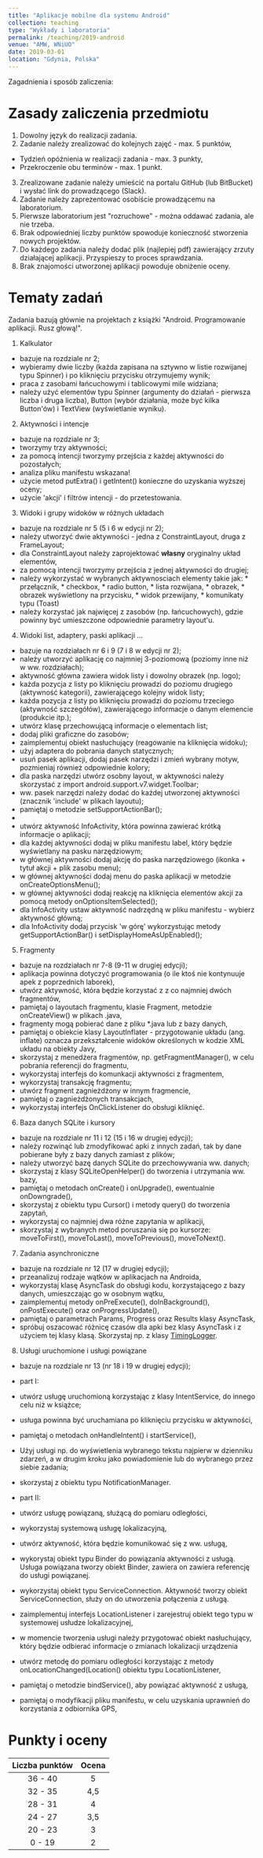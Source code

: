 ```yaml
---
title: "Aplikacje mobilne dla systemu Android"
collection: teaching
type: "Wykłady i laboratoria"
permalink: /teaching/2019-android
venue: "AMW, WNiUO"
date: 2019-03-01
location: "Gdynia, Polska"
---
```


Zagadnienia i sposób zaliczenia:

Zasady zaliczenia przedmiotu
======

1. Dowolny język do realizacji zadania.
2. Zadanie należy zrealizować do kolejnych zajęć - max. 5 punktów,
  * Tydzień opóźnienia w realizacji zadania - max. 3 punkty,
  * Przekroczenie obu terminów - max. 1 punkt.
3. Zrealizowane zadanie należy umieścić na portalu GitHub (lub BitBucket) i wysłać link do prowadzącego (Slack).
4. Zadanie należy zaprezentować osobiście prowadzącemu na laboratorium. 
5. Pierwsze laboratorium jest "rozruchowe" - można oddawać zadania, ale nie trzeba.
6. Brak odpowiedniej liczby punktów spowoduje konieczność stworzenia nowych projektów.
7. Do każdego zadania należy dodać plik (najlepiej pdf) zawierający zrzuty działającej aplikacji.
Przyspieszy to proces sprawdzania. 
8. Brak znajomości utworzonej aplikacji powoduje obniżenie oceny.

Tematy zadań
======
Zadania bazują głównie na projektach z książki "Android. Programowanie aplikacji. Rusz głową!".
1. Kalkulator 
  * bazuje na rozdziale nr 2;
  * wybieramy dwie liczby (każda zapisana na sztywno w listie rozwijanej typu Spinner) i po kliknięciu przycisku otrzymujemy wynik;
  * praca z zasobami łańcuchowymi i tablicowymi mile widziana;
  * należy użyć elementów typu Spinner (argumenty do działań - pierwsza liczba i druga liczba), Button (wybór działania, może być kilka Button'ów) i TextView (wyświetlanie wyniku).


2. Aktywności i intencje
  * bazuje na rozdziale nr 3;
  * tworzymy trzy aktywności;
  * za pomocą intencji tworzymy przejścia z każdej aktywności do pozostałych;
  * analiza pliku manifestu wskazana!
  * użycie metod putExtra() i getIntent() konieczne do uzyskania wyższej oceny;
  * użycie 'akcji' i filtrów intencji - do przetestowania.


3. Widoki i grupy widoków w różnych układach 
  * bazuje na rozdziale nr 5 (5 i 6 w edycji nr 2);
  * należy utworzyć dwie aktywności - jedna z ConstraintLayout, druga z FrameLayout;
  * dla ConstraintLayout należy zaprojektować <b> własny</b> oryginalny układ elementów,
  * za pomocą intencji tworzymy przejścia z jednej aktywności do drugiej;
  * należy wykorzystać w wybranych aktywnosciach elementy takie jak:
        * przełącznik,
        * checkbox,
        * radio button,
        * lista rozwijana,
        * obrazek,
        * obrazek wyświetlony na przycisku,
        * widok przewijany,
        * komunikaty typu (Toast)
  * należy korzystać jak najwięcej z zasobów (np. łańcuchowych), gdzie powinny być umieszczone odpowiednie parametry layout'u.

4. Widoki list, adaptery, paski aplikacji ...
  * bazuje na rozdziałach nr 6 i 9 (7 i 8 w edycji nr 2);
  * należy utworzyć aplikację co najmniej 3-poziomową (poziomy inne niż w ww. rozdziałach);
  * aktywność główna zawiera widok listy i dowolny obrazek (np. logo);
  * każda pozycja z listy po kliknięciu prowadzi do poziomu drugiego (aktywność kategorii), zawierającego kolejny widok listy;
  * każda pozycja z listy po kliknięciu prowadzi do poziomu trzeciego (aktywność szczegółów), zawierającego informacje o danym elemencie (produkcie itp.);
  * utwórz klasę przechowującą informacje o elementach list;
  * dodaj pliki graficzne do zasobów;
  * zaimplementuj obiekt nasłuchujący (reagowanie na kliknięcia widoku);
  * użyj adaptera do pobrania danych statycznych;
  * usuń pasek aplikacji, dodaj pasek narzędzi i zmień wybrany motyw, pozmieniaj również odpowiednie kolory;
  * dla paska narzędzi utwórz osobny layout, w aktywności należy skorzystać z import android.support.v7.widget.Toolbar;
  * ww. pasek narzędzi należy dodać do każdej utworzonej aktywności (znacznik 'include' w plikach layoutu);
  * pamiętaj o metodzie setSupportActionBar();
  *
  * utwórz aktywność InfoActivity, która powinna zawierać krótką informacje o aplikacji;
  * dla każdej aktywności dodaj w pliku manifestu label, który będzie wyświetlany na pasku narzędziowym;
  * w głównej aktywności dodaj akcję do paska narzędziowego (ikonka + tytuł akcji + plik zasobu menu);
  * w głównej aktywności dodaj menu do paska aplikacji w metodzie onCreateOptionsMenu();
  * w głównej aktywności dodaj reakcję na kliknięcia elementów akcji za pomocą metody onOptionsItemSelected();
  * dla InfoActivity ustaw aktywność nadrzędną w pliku manifestu - wybierz aktywność główną;
  * dla InfoActivity dodaj przycisk 'w górę' wykorzystując metody getSupportActionBar() i setDisplayHomeAsUpEnabled();

5. Fragmenty 
  * bazuje na rozdziałach nr 7-8 (9-11 w drugiej edycji);
  * aplikacja powinna dotyczyć programowania (o ile ktoś nie kontynuuje apek z poprzednich laborek),
  * utwórz aktywność, która będzie korzystać z z co najmniej dwóch fragmentów,
  * pamiętaj o layoutach fragmentu, klasie Fragment,  metodzie onCreateView() w plikach .java,
  * fragmenty mogą pobierać dane z pliku *.java lub z bazy danych,
  * pamiętaj o obiekcie klasy LayoutInflater - przygotowanie układu (ang. inflate) oznacza przekształcenie widoków określonych w kodzie XML układu na obiekty Javy,
  * skorzystaj z menedżera fragmentów, np. getFragmentManager(), w celu pobrania referencji do fragmentu,
  * wykorzystaj interfejs do komunkacji aktywności z fragmentem,
  * wykorzystaj transakcję fragmentu;
  * utwórz fragment zagnieżdżony w innym fragmencie,
  * pamiętaj o zagnieżdżonych transakcjach,
  * wykorzystaj interfejs OnClickListener do obsługi kliknięć. 
  
6. Baza danych SQLite i kursory
  * bazuje na rozdziale nr 11 i 12 (15 i 16 w drugiej edycji);
  * należy rozwinąć lub zmodyfikować apki z innych zadań, tak by dane pobierane były z bazy danych zamiast z plików;
  * należy utworzyć bazę danych SQLite do przechowywania ww. danych;
  * skorzystaj z klasy SQLiteOpenHelper() do tworzenia i utrzymania ww. bazy,
  * pamiętaj o metodach onCreate() i onUpgrade(), ewentualnie onDowngrade(),
  * skorzystaj z obiektu typu Cursor() i metody query() do tworzenia zapytań,
  * wykorzystaj co najmniej dwa różne zapytania w aplikacji,
  * skorzystaj z wybranych metod poruszania się po kursorze:  moveToFirst(), moveToLast(), moveToPrevious(), moveToNext().

7. Zadania asynchroniczne 
  * bazuje na rozdziale nr 12 (17 w drugiej edycji);
  * przeanalizuj rodzaje wątków w aplikacjach na Androida,
  * wykorzystaj klasę AsyncTask do obsługi kodu, korzystającego z bazy danych, umieszczając go w osobnym wątku,
  * zaimplementuj metody onPreExecute(), doInBackground(), onPostExecute() oraz onProgressUpdate(),
  * pamiętaj o parametrach Params, Progress oraz Results klasy AsyncTask,
  * spróbuj oszacować różnicę czasów dla apki bez klasy AsyncTask i z użyciem tej klasy klasą. Skorzystaj np. z klasy <a href="https://developer.android.com/reference/android/util/TimingLogger"> TimingLogger</a>.

8. Usługi uruchomione i usługi powiązane 
  * bazuje na rozdziale nr 13 (nr 18 i 19 w drugiej edycji);
  * part I:
  * utwórz usługę uruchomioną korzystając z klasy IntentService, do innego celu niż w książce;
  * usługa powinna być uruchamiana po kliknięciu przycisku w aktywności,
  * pamiętaj o metodach onHandleIntent() i startService(),
  * Użyj usługi np. do wyświetlenia wybranego tekstu najpierw w dzienniku zdarzeń, a w drugim kroku jako powiadomienie lub do wybranego przez siebie zadania;
  * skorzystaj z obiektu typu NotificationManager.  
  * part II:  
  * utwórz usługę powiązaną, służącą do pomiaru odległości,
  * wykorzystaj systemową usługę lokalizacyjną,
  * utwórz aktywność, która będzie komunikować się z ww. usługą,
  * wykorystaj obiekt typu Binder do powiązania aktywności z usługą. Usługa powiązana tworzy obiekt Binder, zawiera on zawiera referencję do usługi powiązanej.
  * wykorzystaj obiekt typu ServiceConnection. Aktywność tworzy obiekt ServiceConnection, służy on do utworzenia połączenia z usługą.

  * zaimplementuj interfejs LocationListener i zarejestruj obiekt tego typu w systemowej usłudze lokalizacyjnej,
  * w momencie tworzenia usługi należy przygotować obiekt nasłuchujący, który będzie odbierać informacje o zmianach lokalizacji urządzenia
  * utwórz metodę do pomiaru odległości korzystając z metody onLocationChanged(Location() obiektu typu LocationListener,
  * pamiętaj o metodzie bindService(), aby powiązać aktywność z usługą,
  * pamiętaj o modyfikacji pliku manifestu, w celu uzyskania uprawnień do korzystania z odbiornika GPS,



Punkty i oceny
======

|    Liczba punktów    	| Ocena    |
|    :-------------:	| :-----:  |
|    36 - 40	        |     5    |
|    32 - 35	        |    4,5   |
|    28 - 31	        |     4    |
|    24 - 27	        |    3,5   |
|    20 - 23	        |     3    |
|     0 - 19	        |     2    |
